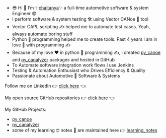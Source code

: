 - 😎 Hi 👋 I’m ✨[chaitanya](https://www.linkedin.com/in/chaitu-ycr/)✨ a full-time automotive software & system Engineer 😎
- I perform software & system testing 🛠 using Vector CANoe 🛶 tool
- Vector CAPL scripting ✍ helped me to automate test cases. Yeah, always automate boring stuff
- Python 🐍 programming helped me to create tools. Past 4 years i am in love 💞️ with programming ✍
- Because of my love ♥ in python 🐍 programming ✍, i created [py_canoe](https://github.com/chaitu-ycr/py_canoe) and [py_canalyzer](https://github.com/chaitu-ycr/py_canalyzer) packages and hosted in GitHub
- To Automate software integration work flows i use Jenkins
- Testing & Automation Enthusiast who Drives Efficiency & Quality
- Passionate about Automotive 🚗 Software & Systems

Follow me on LinkedIn 👉 [click here](https://www.linkedin.com/in/chaitu-ycr/) 👈

My open source GitHub repositories 👉 [click here](https://github.com/chaitu-ycr?tab=repositories) 👈

My GitHub Projects:

- [py_canoe](https://github.com/chaitu-ycr/py_canoe)
- [py_canalyzer](https://github.com/chaitu-ycr/py_canalyzer)
- some of my learning 🤓 notes 📗 are maintained here 👉 [learning_notes](https://github.com/chaitu-ycr/learning_notes)

<!---
chaitu-ycr/chaitu-ycr is a ✨ special ✨ repository because its `README.md` (this file) appears on your GitHub profile.
You can click the Preview link to take a look at your changes.
--->
